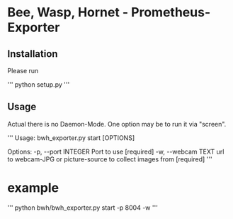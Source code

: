 # Bee, Wasp, Hornet - Prometheus-Exporter

## Installation
Please run

'''
python setup.py
'''


## Usage

Actual there is no Daemon-Mode. One option may be to run it via "screen".


'''
Usage: bwh_exporter.py start [OPTIONS]

Options:
  -p, --port INTEGER  Port to use  [required]
  -w, --webcam TEXT   url to webcam-JPG or picture-source to collect images
                      from  [required]
'''

# example
'''
 python bwh/bwh_exporter.py start -p 8004 -w
'''
